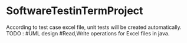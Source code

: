 # SoftwareTestinTermProject
According to test case excel file, unit tests will be created automatically.
TODO : 
#UML design 
#Read,Write operations for Excel files in java. 
